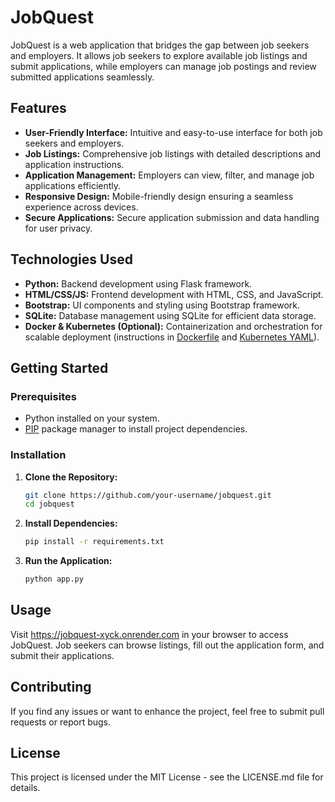 # JobQuest

JobQuest is a web application that bridges the gap between job seekers and employers. It allows job seekers to explore available job listings and submit applications, while employers can manage job postings and review submitted applications seamlessly.

## Features

- **User-Friendly Interface:** Intuitive and easy-to-use interface for both job seekers and employers.
- **Job Listings:** Comprehensive job listings with detailed descriptions and application instructions.
- **Application Management:** Employers can view, filter, and manage job applications efficiently.
- **Responsive Design:** Mobile-friendly design ensuring a seamless experience across devices.
- **Secure Applications:** Secure application submission and data handling for user privacy.

## Technologies Used

- **Python:** Backend development using Flask framework.
- **HTML/CSS/JS:** Frontend development with HTML, CSS, and JavaScript.
- **Bootstrap:** UI components and styling using Bootstrap framework.
- **SQLite:** Database management using SQLite for efficient data storage.
- **Docker & Kubernetes (Optional):** Containerization and orchestration for scalable deployment (instructions in [Dockerfile](Dockerfile) and [Kubernetes YAML](kubernetes.yaml)).

## Getting Started

### Prerequisites

- Python installed on your system.
- [PIP](https://pip.pypa.io/en/stable/installing/) package manager to install project dependencies.

### Installation

1. **Clone the Repository:**

   ```bash
   git clone https://github.com/your-username/jobquest.git
   cd jobquest
   ```
2. **Install Dependencies:**
    ```bash
    pip install -r requirements.txt
    ```
3.  **Run the Application:**
    ```bash
    python app.py
    ```
## Usage
  Visit https://jobquest-xyck.onrender.com in your browser to access JobQuest.
  Job seekers can browse listings, fill out the application form, and submit their applications.

## Contributing
  If you find any issues or want to enhance the project, feel free to submit pull requests or report bugs.

## License
  This project is licensed under the MIT License - see the LICENSE.md file for details.
